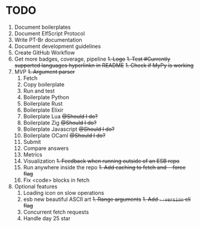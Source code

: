 # TODO
1. Document boilerplates
1. Document ElfScript Protocol
1. Write PT-Br documentation
1. Document development guidelines
1. Create GitHub Workflow
1. Get more badges, coverage, pipeline
~~1. Logo~~
~~1. Test #Currently supported languages hyperlinkn in README~~
~~1. Check if MyPy is working~~
1. MVP
    ~~1. Argument parser~~
    1. Fetch
    1. Copy boilerplate
    1. Run and test
    1. Boilerplate Python
    1. Boilerplate Rust
    1. Boilerplate Elixir
    1. Boilerplate Lua ~~@Should I do?~~
    1. Boilerplate Zig ~~@Should I do?~~
    1. Boilerplate Javascript ~~@Should I do?~~
    1. Boilerplate OCaml ~~@Should I do?~~
    1. Submit
    1. Compare answers
    1. Metrics
    1. Visualization
    ~~1. Feedback when running outside of an ESB repo~~
    1. Run anywhere inside the repo
    ~~1. Add caching to fetch and --force flag~~
    1. Fix \<code\> blocks in fetch
1. Optional features
    1. Loading icon on slow operations
    1. esb new beautiful ASCII art
    ~~1. Range arguments~~
    ~~1. Add `--version` cli flag~~
    1. Concurrent fetch requests
    1. Handle day 25 star
